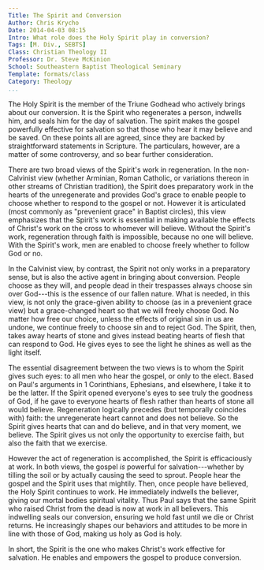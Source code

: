 ```yaml
---
Title: The Spirit and Conversion
Author: Chris Krycho
Date: 2014-04-03 08:15
Intro: What role does the Holy Spirit play in conversion?
Tags: [M. Div., SEBTS]
Class: Christian Theology II
Professor: Dr. Steve McKinion
School: Southeastern Baptist Theological Seminary
Template: formats/class
Category: Theology
...
```


The Holy Spirit is the member of the Triune Godhead who actively brings about
our conversion. It is the Spirit who regenerates a person, indwells him, and
seals him for the day of salvation. The spirit makes the gospel powerfully
effective for salvation so that those who hear it may believe and be saved. On
these points all are agreed, since they are backed by straightforward statements
in Scripture. The particulars, however, are a matter of some controversy, and so
bear further consideration.

There are two broad views of the Spirit's work in regeneration. In the non-
Calvinist view (whether Arminian, Roman Catholic, or variations thereon in other
streams of Christian tradition), the Spirit does preparatory work in the hearts
of the unregenerate and provides God's grace to enable people to choose whether
to respond to the gospel or not. However it is articulated (most commonly as
"prevenient grace" in Baptist circles), this view emphasizes that the Spirit's
work is essential in making available the effects of Christ's work on the cross
to whomever will believe. Without the Spirit's work, regeneration through faith
is impossible, because no one will believe. With the Spirit's work, men are
enabled to choose freely whether to follow God or no.

In the Calvinist view, by contrast, the Spirit not only works in a preparatory
sense, but is also the active agent in bringing about conversion. People choose
as they will, and people dead in their trespasses always choose sin over
God---this is the essence of our fallen nature. What is needed, in this view, is
not only the grace-given ability to choose (as in a prevenient grace view) but a
grace-changed heart so that we will freely choose God. No matter how free our
choice, unless the effects of original sin in us are undone, we continue freely
to choose sin and to reject God. The Spirit, then, takes away hearts of stone
and gives instead beating hearts of flesh that can respond to God. He gives eyes
to see the light he shines as well as the light itself.

The essential disagreement between the two views is to whom the Spirit gives
such eyes: to all men who hear the gospel, or only to the elect. Based on Paul's
arguments in 1 Corinthians, Ephesians, and elsewhere, I take it to be the
latter. If the Spirit opened everyone's eyes to see truly the goodness of God,
if he gave to everyone hearts of flesh rather than hearts of stone all would
believe. Regeneration logically precedes (but temporally coincides with) faith:
the unregenerate heart cannot and does not believe. So the Spirit gives hearts
that can and do believe, and in that very moment, we believe. The Spirit gives
us not only the opportunity to exercise faith, but also the faith that we
exercise.

However the act of regeneration is accomplished, the Spirit is efficaciously at
work. In both views, the gospel *is* powerful for salvation---whether by tilling
the soil or by actually causing the seed to sprout. People hear the gospel and
the Spirit uses that mightily. Then, once people have believed, the Holy Spirit
continues to work. He immediately indwells the believer, giving our mortal
bodies spiritual vitality. Thus Paul says that the same Spirit who raised Christ
from the dead is now at work in all believers. This indwelling seals our
conversion, ensuring we hold fast until we die or Christ returns. He
increasingly shapes our behaviors and attitudes to be more in line with those of
God, making us holy as God is holy.

In short, the Spirit is the one who makes Christ's work effective for salvation.
He enables and empowers the gospel to produce conversion.
